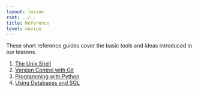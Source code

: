 ```yaml
---
layout: lesson
root: ../..
title: Reference
level: novice
---
```


These short reference guides cover the basic tools and ideas introduced in our lessons.

<div class="toc" markdown="1">

1.  [The Unix Shell](01-shell.html)
2.  [Version Control with Git](02-git.html)
3.  [Programming with Python](03-python.html)
4.  [Using Databases and SQL](04-sql.html)

</div>
